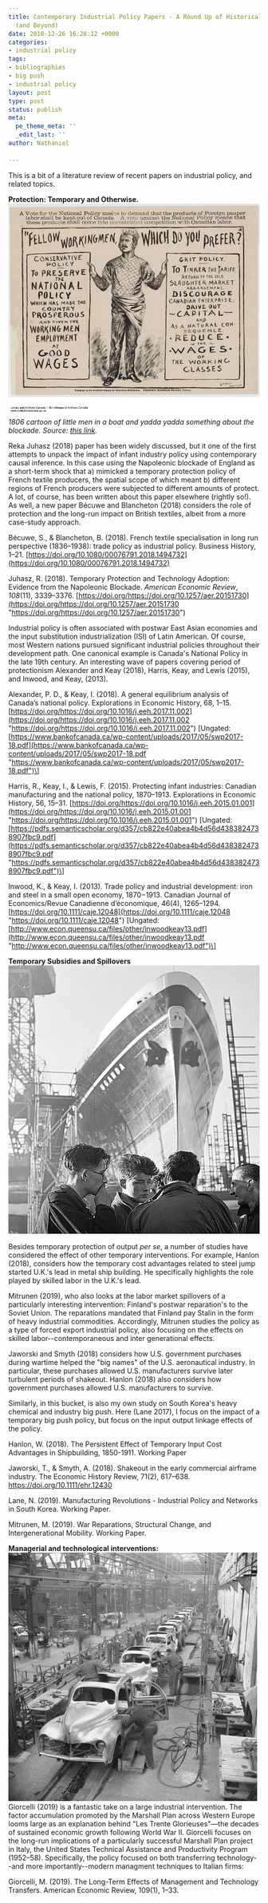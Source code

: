 ```yaml
---
title: Contemporary Industrial Policy Papers - A Round Up of Historical Case Studies
  (and Beyond)
date: 2018-12-26 16:28:12 +0000
categories:
- industrial policy
tags:
- bibliographies
- big push
- industrial policy
layout: post
type: post
status: publish
meta:
  pe_theme_meta: ''
  _edit_last: ''
author: Nathaniel

---
```


  
  
This is a bit of a literature review of recent papers on industrial policy, and related topics.  
  
  
**Protection: Temporary and Otherwise.**  
![](/uploads/2019/01/17/e010782410-v8.jpg)  
_1806 cartoon of little men in a boat and yadda yadda something about the blockade. Source:_ [_this link_]()_._  
  
Reka Juhasz (2018) paper has been widely discussed, but it one of the first attempts to unpack the impact of infant industry policy using contemporary causal inference. In this case using the Napoleonic blockade of England as a short-term shock that a) mimicked a temporary protection policy of French textile producers, the spatial scope of which meant b) different regions of French producers were subjected to different amounts of protect. A lot, of course, has been written about this paper elsewhere (rightly so!). As well, a new paper Bécuwe and Blancheton (2018) considers the role of protection and the long-run impact on British textiles, albeit from a more case-study approach.  
  
Bécuwe, S., & Blancheton, B. (2018). French textile specialisation in long run perspective (1836–1938): trade policy as industrial policy. Business History, 1–21. [https://doi.org/10.1080/00076791.2018.1494732](https://doi.org/10.1080/00076791.2018.1494732)  
  
Juhasz, R. (2018). Temporary Protection and Technology Adoption: Evidence from the Napoleonic Blockade. _American Economic Review_, _108_(11), 3339–3376. [https://doi.org/https://doi.org/10.1257/aer.20151730](https://doi.org/https://doi.org/10.1257/aer.20151730 "https://doi.org/https://doi.org/10.1257/aer.20151730")  
  
  
Industrial policy is often associated with postwar East Asian economies and the input substitution industrialization (ISI) of Latin American. Of course, most Western nations pursued significant industrial policies throughout their development path. One canonical example is Canada's National Policy in the late 19th century. An interesting wave of papers covering period of protectionism Alexander and Keay (2018), Harris, Keay, and Lewis (2015), and Inwood, and Keay, (2013).  
  
Alexander, P. D., & Keay, I. (2018). A general equilibrium analysis of Canada’s national policy. Explorations in Economic History, 68, 1–15. [https://doi.org/https://doi.org/10.1016/j.eeh.2017.11.002](https://doi.org/https://doi.org/10.1016/j.eeh.2017.11.002 "https://doi.org/https://doi.org/10.1016/j.eeh.2017.11.002") \[Ungated: [https://www.bankofcanada.ca/wp-content/uploads/2017/05/swp2017-18.pdf](https://www.bankofcanada.ca/wp-content/uploads/2017/05/swp2017-18.pdf "https://www.bankofcanada.ca/wp-content/uploads/2017/05/swp2017-18.pdf")\]  
  
Harris, R., Keay, I., & Lewis, F. (2015). Protecting infant industries: Canadian manufacturing and the national policy, 1870–1913. Explorations in Economic History, 56, 15–31. [https://doi.org/https://doi.org/10.1016/j.eeh.2015.01.001](https://doi.org/https://doi.org/10.1016/j.eeh.2015.01.001 "https://doi.org/https://doi.org/10.1016/j.eeh.2015.01.001") \[Ungated: [https://pdfs.semanticscholar.org/d357/cb822e40abea4b4d56d4383824738907fbc9.pdf](https://pdfs.semanticscholar.org/d357/cb822e40abea4b4d56d4383824738907fbc9.pdf "https://pdfs.semanticscholar.org/d357/cb822e40abea4b4d56d4383824738907fbc9.pdf")\]  
  
Inwood, K., & Keay, I. (2013). Trade policy and industrial development: iron and steel in a small open economy, 1870−1913. Canadian Journal of Economics/Revue Canadienne d’économique, 46(4), 1265–1294. [https://doi.org/10.1111/caje.12048](https://doi.org/10.1111/caje.12048 "https://doi.org/10.1111/caje.12048") \[Ungated: [http://www.econ.queensu.ca/files/other/inwoodkeay13.pdf](http://www.econ.queensu.ca/files/other/inwoodkeay13.pdf "http://www.econ.queensu.ca/files/other/inwoodkeay13.pdf")\]  
  
  
  
**Temporary Subsidies and Spillovers  
![](/uploads/2019/01/17/article-2283079-1834F3E9000005DC-202_638x682.jpg)**

Besides temporary protection of output _per se_, a number of studies have considered the effect of other temporary interventions. For example, Hanlon (2018), considers how the temporary cost advantages related to steel jump started U.K.'s lead in metal ship building. He specifically highlights the role played by skilled labor in the U.K.'s lead.  
  
Mitrunen (2019), who also looks at the labor market spillovers of a particularly interesting intervention: Finland's postwar reparation's to the Soviet Union. The reparations mandated that Finland pay Stalin in the form of heavy industrial commodities. Accordingly, Mitrunen studies the policy as a type of forced export industrial policy, also focusing on the effects on skilled labor--contemporaneous and inter generational effects.   
  
Jaworski and Smyth (2018) considers how U.S. government purchases during wartime helped the "big names" of the U.S. aeronautical industry. In particular, these purchases allowed U.S. manufacturers survive later turbulent periods of shakeout. Hanlon (2018) also considers how government purchases allowed U.S. manufacturers to survive.  
  
Similarly, in this bucket, is also my own study on South Korea's heavy chemical and industry big push. Here (Lane 2017), I focus on the impact of a temporary big push policy, but focus on the input output linkage effects of the policy.  
  
Hanlon, W. (2018). The Persistent Effect of Temporary Input Cost Advantages in Shipbuilding, 1850-1911. Working Paper  
  
Jaworski, T., & Smyth, A. (2018). Shakeout in the early commercial airframe industry. The Economic History Review, 71(2), 617–638. https://doi.org/10.1111/ehr.12430  
  
Lane, N. (2019). Manufacturing Revolutions - Industrial Policy and Networks in South Korea. Working Paper.  
  
Mitrunen, M. (2019). War Reparations, Structural Change, and Intergenerational Mobility. Working Paper.  
  
  
**Managerial and technological interventions:**   
![](/uploads/2019/01/17/atelierferragepeugeot1948.jpg)  
Giorcelli (2019) is a fantastic take on a large industrial intervention. The factor accumulation promoted by the Marshall Plan across Western Europe looms large as an explanation behind "Les Trente Glorieuses"—the decades of sustained economic growth following World War II. Giorcelli focuses on the long-run implications of a particularly successful Marshall Plan project in Italy, the United States Technical Assistance and Productivity Program (1952–58). Specifically, the policy focused on both transferring technology--and more importantly--modern managment techniques to Italian firms:  
  
  
Giorcelli, M. (2019). The Long-Term Effects of Management and Technology Transfers. American Economic Review, 109(1), 1–33.